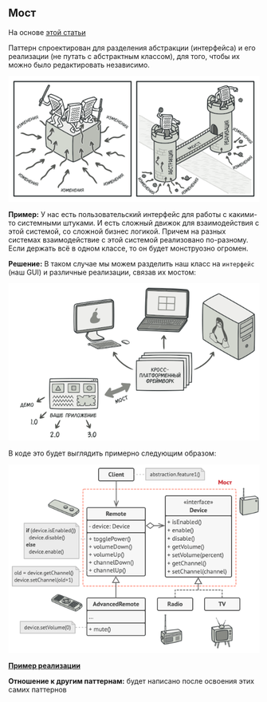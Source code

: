 ## Мост
На основе [этой статьи](https://refactoring.guru/ru/design-patterns/bridge)

Паттерн спроектирован для разделения абстракции (интерфейса) и его реализации (не 
путать с абстрактным классом), для того, чтобы их можно было редактировать
независимо.

![Мост](./img/bridge_1.png)

**Пример:** У нас есть пользовательский интерфейс для работы с какими-то системными
штуками. И есть сложный движок для взаимодействия с этой системой, со сложной бизнес
логикой. Причем на разных системах взаимодействие с этой системой реализовано
по-разному. Если держать всё в одном классе, то он будет монструозно огромен.

**Решение:** В таком случае мы можем разделить наш класс на `интерфейс` (наш GUI) и
различные реализации, связав их мостом:

![Пример моста](./img/bridge_2.png)

В коде это будет выглядить примерно следующим образом:

![Пример реализации](./img/bridge_3.png)

**[Пример реализации](../../src/patterns/bridge.cpp)**

**Отношение к другим паттернам:** будет написано после освоения этих самих паттернов